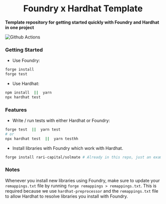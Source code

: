 # <h1 align="center"> Foundry x Hardhat Template </h1>

**Template repository for getting started quickly with Foundry and Hardhat in one project**

![Github Actions](https://github.com/devanonon/hardhat-foundry-template/workflows/test/badge.svg)

### Getting Started

 * Use Foundry: 
```bash
forge install
forge test
```

 * Use Hardhat:
```bash
npm install  ||  yarn
npx hardhat test
```

### Features

 * Write / run tests with either Hardhat or Foundry:
```bash
forge test  ||  yarn test
# or
npx hardhat test  ||  yarn testhh
```

 * Install libraries with Foundry which work with Hardhat.
```bash
forge install rari-capital/solmate # Already in this repo, just an example
```

### Notes

Whenever you install new libraries using Foundry, make sure to update your `remappings.txt` file by running `forge remappings > remappings.txt`. This is required because we use `hardhat-preprocessor` and the `remappings.txt` file to allow Hardhat to resolve libraries you install with Foundry.
